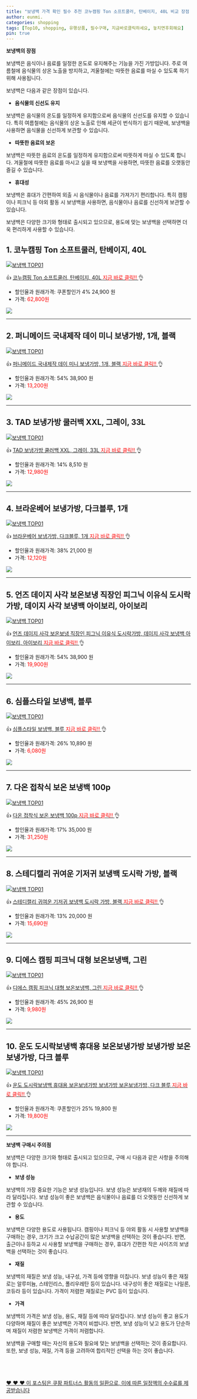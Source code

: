 ```yaml
---
title: "보냉백 가격 확인 필수 추천 코누캠핑 Ton 소프트쿨러, 탄베이지, 40L 비교 장점 구매가이드"
author: eunmi.
categories: shopping
tags: [Top10, shopping, 유행상품, 필수구매, 지금바로클릭하세요, 놓치면후회해요]
pin: true
---
```

**보냉백의 장점**

보냉백은 음식이나 음료를 일정한 온도로 유지해주는 기능을 가진 가방입니다. 주로 여름철에 음식물의 상온 노출을 방지하고, 겨울철에는 따뜻한 음료를 마실 수 있도록 하기 위해 사용됩니다.

보냉백은 다음과 같은 장점이 있습니다.

* **음식물의 신선도 유지**

보냉백은 음식물의 온도를 일정하게 유지함으로써 음식물의 신선도를 유지할 수 있습니다. 특히 여름철에는 음식물의 상온 노출로 인해 세균이 번식하기 쉽기 때문에, 보냉백을 사용하면 음식물을 신선하게 보관할 수 있습니다.

* **따뜻한 음료의 보온**

보냉백은 따뜻한 음료의 온도를 일정하게 유지함으로써 따뜻하게 마실 수 있도록 합니다. 겨울철에 따뜻한 음료를 마시고 싶을 때 보냉백을 사용하면, 따뜻한 음료를 오랫동안 즐길 수 있습니다.

* **휴대성**

보냉백은 휴대가 간편하여 외출 시 음식물이나 음료를 가져가기 편리합니다. 특히 캠핑이나 피크닉 등 야외 활동 시 보냉백을 사용하면, 음식물이나 음료를 신선하게 보관할 수 있습니다.

보냉백은 다양한 크기와 형태로 출시되고 있으므로, 용도에 맞는 보냉백을 선택하면 더욱 편리하게 사용할 수 있습니다.

   

## 1. 코누캠핑 Ton 소프트쿨러, 탄베이지, 40L

[![보냉백 TOP01](https://thumbnail6.coupangcdn.com/thumbnails/remote/230x230ex/image/vendor_inventory/97bf/e2a0e2429f1e36a2603f6accbdcc4bfb2aba84ed5ffef5d07e55084bcc83.jpg)](https://link.coupang.com/re/AFFSDP?lptag=AF3617701&subid=GithubCoopas&pageKey=7185468786&traceid=V0-153&itemId=18130845594&vendorItemId=86752895061)


👍 [코누캠핑 Ton 소프트쿨러, 탄베이지, 40L <font color=red> 지금 바로 클릭!! </font> ](https://link.coupang.com/re/AFFSDP?lptag=AF3617701&subid=GithubCoopas&pageKey=7185468786&traceid=V0-153&itemId=18130845594&vendorItemId=86752895061) 👌 


- 할인율과 원래가격: 쿠폰할인가 4%  24,900   원
- 가격: <span style='color:red'>62,800원</span>

[![](/discount_price.png)](https://link.coupang.com/re/AFFSDP?lptag=AF3617701&subid=GithubCoopas&pageKey=7185468786&traceid=V0-153&itemId=18130845594&vendorItemId=86752895061)

---


   

## 2. 퍼니메이드 국내제작 데이 미니 보냉가방, 1개, 블랙

[![보냉백 TOP01](https://thumbnail9.coupangcdn.com/thumbnails/remote/230x230ex/image/retail/images/1057270125352331-bbd7686a-1307-45c6-93c6-3cd9fe5ee1f9.jpg)](https://link.coupang.com/re/AFFSDP?lptag=AF3617701&subid=GithubCoopas&pageKey=99300300&traceid=V0-153&itemId=303916093&vendorItemId=3749467104)


👍 [퍼니메이드 국내제작 데이 미니 보냉가방, 1개, 블랙 <font color=red> 지금 바로 클릭!! </font> ](https://link.coupang.com/re/AFFSDP?lptag=AF3617701&subid=GithubCoopas&pageKey=99300300&traceid=V0-153&itemId=303916093&vendorItemId=3749467104) 👌 


- 할인율과 원래가격: 54%  38,900   원
- 가격: <span style='color:red'>13,200원</span>

[![](/discount_price.png)](https://link.coupang.com/re/AFFSDP?lptag=AF3617701&subid=GithubCoopas&pageKey=99300300&traceid=V0-153&itemId=303916093&vendorItemId=3749467104)

---


   

## 3. TAD 보냉가방 쿨러백 XXL, 그레이, 33L

[![보냉백 TOP01](https://thumbnail10.coupangcdn.com/thumbnails/remote/230x230ex/image/retail/images/3173777043513696-a6fa561d-1310-4f82-b0d9-5558bbfba3a3.jpg)](https://link.coupang.com/re/AFFSDP?lptag=AF3617701&subid=GithubCoopas&pageKey=7230229400&traceid=V0-153&itemId=18344543817&vendorItemId=80105298654)


👍 [TAD 보냉가방 쿨러백 XXL, 그레이, 33L <font color=red> 지금 바로 클릭!! </font> ](https://link.coupang.com/re/AFFSDP?lptag=AF3617701&subid=GithubCoopas&pageKey=7230229400&traceid=V0-153&itemId=18344543817&vendorItemId=80105298654) 👌 


- 할인율과 원래가격: 14%  8,510   원
- 가격: <span style='color:red'>12,980원</span>

[![](/discount_price.png)](https://link.coupang.com/re/AFFSDP?lptag=AF3617701&subid=GithubCoopas&pageKey=7230229400&traceid=V0-153&itemId=18344543817&vendorItemId=80105298654)

---


   

## 4. 브라운베어 보냉가방, 다크블루, 1개

[![보냉백 TOP01](https://thumbnail6.coupangcdn.com/thumbnails/remote/230x230ex/image/rs_quotation_api/skurirjm/2a764543adc84b48be45704fc581da41.jpg)](https://link.coupang.com/re/AFFSDP?lptag=AF3617701&subid=GithubCoopas&pageKey=5448569241&traceid=V0-153&itemId=8308160673&vendorItemId=75596052454)


👍 [브라운베어 보냉가방, 다크블루, 1개 <font color=red> 지금 바로 클릭!! </font> ](https://link.coupang.com/re/AFFSDP?lptag=AF3617701&subid=GithubCoopas&pageKey=5448569241&traceid=V0-153&itemId=8308160673&vendorItemId=75596052454) 👌 


- 할인율과 원래가격: 38%  21,000   원
- 가격: <span style='color:red'>12,120원</span>

[![](/discount_price.png)](https://link.coupang.com/re/AFFSDP?lptag=AF3617701&subid=GithubCoopas&pageKey=5448569241&traceid=V0-153&itemId=8308160673&vendorItemId=75596052454)

---


   

## 5. 언즈 데이지 사각 보온보냉 직장인 피그닉 이유식 도시락가방, 데이지 사각 보냉백 아이보리, 아이보리

[![보냉백 TOP01](https://thumbnail9.coupangcdn.com/thumbnails/remote/230x230ex/image/vendor_inventory/3380/b4a12f2b0a3a69d01873a6526f9b41a84c85364e2209b40e0fc5bc80fc4a.jpg)](https://link.coupang.com/re/AFFSDP?lptag=AF3617701&subid=GithubCoopas&pageKey=6766230962&traceid=V0-153&itemId=15872427524&vendorItemId=83081603737)


👍 [언즈 데이지 사각 보온보냉 직장인 피그닉 이유식 도시락가방, 데이지 사각 보냉백 아이보리, 아이보리 <font color=red> 지금 바로 클릭!! </font> ](https://link.coupang.com/re/AFFSDP?lptag=AF3617701&subid=GithubCoopas&pageKey=6766230962&traceid=V0-153&itemId=15872427524&vendorItemId=83081603737) 👌 


- 할인율과 원래가격: 54%  38,900   원
- 가격: <span style='color:red'>19,900원</span>

[![](/discount_price.png)](https://link.coupang.com/re/AFFSDP?lptag=AF3617701&subid=GithubCoopas&pageKey=6766230962&traceid=V0-153&itemId=15872427524&vendorItemId=83081603737)

---


   

## 6. 심플스타일 보냉백, 블루

[![보냉백 TOP01](https://thumbnail6.coupangcdn.com/thumbnails/remote/230x230ex/image/rs_quotation_api/urqmj2qa/dab96c215cc14ec7a7e934d537b885ca.jpg)](https://link.coupang.com/re/AFFSDP?lptag=AF3617701&subid=GithubCoopas&pageKey=5883233011&traceid=V0-153&itemId=10324575485&vendorItemId=77606817326)


👍 [심플스타일 보냉백, 블루 <font color=red> 지금 바로 클릭!! </font> ](https://link.coupang.com/re/AFFSDP?lptag=AF3617701&subid=GithubCoopas&pageKey=5883233011&traceid=V0-153&itemId=10324575485&vendorItemId=77606817326) 👌 


- 할인율과 원래가격: 26%  10,890   원
- 가격: <span style='color:red'>6,080원</span>

[![](/discount_price.png)](https://link.coupang.com/re/AFFSDP?lptag=AF3617701&subid=GithubCoopas&pageKey=5883233011&traceid=V0-153&itemId=10324575485&vendorItemId=77606817326)

---


   

## 7. 다온 접착식 보온 보냉백 100p

[![보냉백 TOP01](https://thumbnail6.coupangcdn.com/thumbnails/remote/230x230ex/image/retail/images/2019/03/15/15/8/2b318316-2c8a-4d38-b253-4a8167ae58e3.jpg)](https://link.coupang.com/re/AFFSDP?lptag=AF3617701&subid=GithubCoopas&pageKey=198340409&traceid=V0-153&itemId=572769958&vendorItemId=4503836952)


👍 [다온 접착식 보온 보냉백 100p <font color=red> 지금 바로 클릭!! </font> ](https://link.coupang.com/re/AFFSDP?lptag=AF3617701&subid=GithubCoopas&pageKey=198340409&traceid=V0-153&itemId=572769958&vendorItemId=4503836952) 👌 


- 할인율과 원래가격: 17%  35,000   원
- 가격: <span style='color:red'>31,250원</span>

[![](/discount_price.png)](https://link.coupang.com/re/AFFSDP?lptag=AF3617701&subid=GithubCoopas&pageKey=198340409&traceid=V0-153&itemId=572769958&vendorItemId=4503836952)

---


   

## 8. 스테디캘리 귀여운 기저귀 보냉백 도시락 가방, 블랙

[![보냉백 TOP01](https://thumbnail7.coupangcdn.com/thumbnails/remote/230x230ex/image/vendor_inventory/f985/153f24f839d554d8592b1fd1db5a5f2a991fc3f4e1144e55d4134de248e3.jpg)](https://link.coupang.com/re/AFFSDP?lptag=AF3617701&subid=GithubCoopas&pageKey=7308450607&traceid=V0-153&itemId=18717927370&vendorItemId=85850863970)


👍 [스테디캘리 귀여운 기저귀 보냉백 도시락 가방, 블랙 <font color=red> 지금 바로 클릭!! </font> ](https://link.coupang.com/re/AFFSDP?lptag=AF3617701&subid=GithubCoopas&pageKey=7308450607&traceid=V0-153&itemId=18717927370&vendorItemId=85850863970) 👌 


- 할인율과 원래가격: 13%  20,000   원
- 가격: <span style='color:red'>15,690원</span>

[![](/discount_price.png)](https://link.coupang.com/re/AFFSDP?lptag=AF3617701&subid=GithubCoopas&pageKey=7308450607&traceid=V0-153&itemId=18717927370&vendorItemId=85850863970)

---


   

## 9. 디에스 캠핑 피크닉 대형 보온보냉백, 그린

[![보냉백 TOP01](https://thumbnail9.coupangcdn.com/thumbnails/remote/230x230ex/image/retail/images/2022/12/29/11/7/7ed7f40e-8d9c-4d3e-90f4-813d946a6678.png)](https://link.coupang.com/re/AFFSDP?lptag=AF3617701&subid=GithubCoopas&pageKey=7030298308&traceid=V0-153&itemId=17347695743&vendorItemId=84518086602)


👍 [디에스 캠핑 피크닉 대형 보온보냉백, 그린 <font color=red> 지금 바로 클릭!! </font> ](https://link.coupang.com/re/AFFSDP?lptag=AF3617701&subid=GithubCoopas&pageKey=7030298308&traceid=V0-153&itemId=17347695743&vendorItemId=84518086602) 👌 


- 할인율과 원래가격: 45%  26,900   원
- 가격: <span style='color:red'>9,980원</span>

[![](/discount_price.png)](https://link.coupang.com/re/AFFSDP?lptag=AF3617701&subid=GithubCoopas&pageKey=7030298308&traceid=V0-153&itemId=17347695743&vendorItemId=84518086602)

---


   

## 10. 운도 도시락보냉백 휴대용 보온보냉가방 보냉가방 보온보냉가방, 다크 블루

[![보냉백 TOP01](https://thumbnail6.coupangcdn.com/thumbnails/remote/230x230ex/image/vendor_inventory/b5f8/fa5c4cdf155bf7377a7fa13f8c2f963d6bdbfa31b4da8f3136503e4b5507.png)](https://link.coupang.com/re/AFFSDP?lptag=AF3617701&subid=GithubCoopas&pageKey=6605174938&traceid=V0-153&itemId=14954613537&vendorItemId=87632926524)


👍 [운도 도시락보냉백 휴대용 보온보냉가방 보냉가방 보온보냉가방, 다크 블루 <font color=red> 지금 바로 클릭!! </font> ](https://link.coupang.com/re/AFFSDP?lptag=AF3617701&subid=GithubCoopas&pageKey=6605174938&traceid=V0-153&itemId=14954613537&vendorItemId=87632926524) 👌 


- 할인율과 원래가격: 쿠폰할인가 25%  19,800   원
- 가격: <span style='color:red'>19,800원</span>

[![](/discount_price.png)](https://link.coupang.com/re/AFFSDP?lptag=AF3617701&subid=GithubCoopas&pageKey=6605174938&traceid=V0-153&itemId=14954613537&vendorItemId=87632926524)

---
**보냉백 구매시 주의점**

보냉백은 다양한 크기와 형태로 출시되고 있으므로, 구매 시 다음과 같은 사항을 주의해야 합니다.

* **보냉 성능**

보냉백의 가장 중요한 기능은 보냉 성능입니다. 보냉 성능은 보냉재의 두께와 재질에 따라 달라집니다. 보냉 성능이 좋은 보냉백은 음식물이나 음료를 더 오랫동안 신선하게 보관할 수 있습니다.

* **용도**

보냉백은 다양한 용도로 사용됩니다. 캠핑이나 피크닉 등 야외 활동 시 사용할 보냉백을 구매하는 경우, 크기가 크고 수납공간이 많은 보냉백을 선택하는 것이 좋습니다. 반면, 출근이나 등하교 시 사용할 보냉백을 구매하는 경우, 휴대가 간편한 작은 사이즈의 보냉백을 선택하는 것이 좋습니다.

* **재질**

보냉백의 재질은 보냉 성능, 내구성, 가격 등에 영향을 미칩니다. 보냉 성능이 좋은 재질로는 알루미늄, 스테인리스, 폴리우레탄 등이 있습니다. 내구성이 좋은 재질로는 나일론, 코듀라 등이 있습니다. 가격이 저렴한 재질로는 PVC 등이 있습니다.

* **가격**

보냉백의 가격은 보냉 성능, 용도, 재질 등에 따라 달라집니다. 보냉 성능이 좋고 용도가 다양하며 재질이 좋은 보냉백은 가격이 비쌉니다. 반면, 보냉 성능이 낮고 용도가 단순하며 재질이 저렴한 보냉백은 가격이 저렴합니다.

보냉백을 구매할 때는 자신의 용도와 필요에 맞는 보냉백을 선택하는 것이 중요합니다. 또한, 보냉 성능, 재질, 가격 등을 고려하여 합리적인 선택을 하는 것이 좋습니다.<br><br><br><br><br> [ ❤ ❤ ❤ 이 포스팅은 쿠팡 파트너스 활동의 일환으로, 이에 따른 일정액의 수수료를 제공받습니다](https://link.coupang.com/a/bcEFyh)